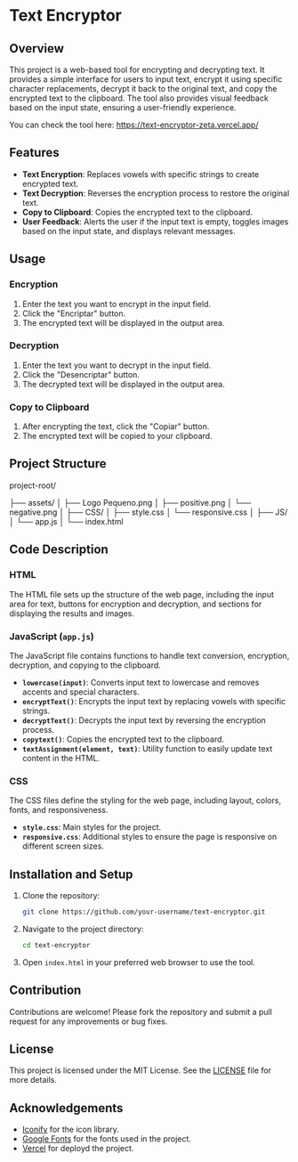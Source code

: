# Text Encryptor

## Overview

This project is a web-based tool for encrypting and decrypting text. It provides a simple interface for users to input text, encrypt it using specific character replacements, decrypt it back to the original text, and copy the encrypted text to the clipboard. The tool also provides visual feedback based on the input state, ensuring a user-friendly experience.

You can check the tool here: https://text-encryptor-zeta.vercel.app/

## Features

- **Text Encryption**: Replaces vowels with specific strings to create encrypted text.
- **Text Decryption**: Reverses the encryption process to restore the original text.
- **Copy to Clipboard**: Copies the encrypted text to the clipboard.
- **User Feedback**: Alerts the user if the input text is empty, toggles images based on the input state, and displays relevant messages.

## Usage

### Encryption

1. Enter the text you want to encrypt in the input field.
2. Click the "Encriptar" button.
3. The encrypted text will be displayed in the output area.

### Decryption

1. Enter the text you want to decrypt in the input field.
2. Click the "Desencriptar" button.
3. The decrypted text will be displayed in the output area.

### Copy to Clipboard

1. After encrypting the text, click the "Copiar" button.
2. The encrypted text will be copied to your clipboard.

## Project Structure
project-root/

├── assets/
│   ├── Logo Pequeno.png
│   ├── positive.png
│   └── negative.png
│
├── CSS/
│   ├── style.css
│   └── responsive.css
│
├── JS/
│   └── app.js
│
└── index.html

## Code Description

### HTML

The HTML file sets up the structure of the web page, including the input area for text, buttons for encryption and decryption, and sections for displaying the results and images.

### JavaScript (`app.js`)

The JavaScript file contains functions to handle text conversion, encryption, decryption, and copying to the clipboard.

- **`lowercase(input)`**: Converts input text to lowercase and removes accents and special characters.
- **`encryptText()`**: Encrypts the input text by replacing vowels with specific strings.
- **`decryptText()`**: Decrypts the input text by reversing the encryption process.
- **`copytext()`**: Copies the encrypted text to the clipboard.
- **`textAssignment(element, text)`**: Utility function to easily update text content in the HTML.

### CSS

The CSS files define the styling for the web page, including layout, colors, fonts, and responsiveness.

- **`style.css`**: Main styles for the project.
- **`responsive.css`**: Additional styles to ensure the page is responsive on different screen sizes.

## Installation and Setup

1. Clone the repository:
    ```sh
    git clone https://github.com/your-username/text-encryptor.git
    ```

2. Navigate to the project directory:
    ```sh
    cd text-encryptor
    ```

3. Open `index.html` in your preferred web browser to use the tool.

## Contribution

Contributions are welcome! Please fork the repository and submit a pull request for any improvements or bug fixes.

## License

This project is licensed under the MIT License. See the [LICENSE](LICENSE) file for more details.

## Acknowledgements

- [Iconify](https://iconify.design/) for the icon library.
- [Google Fonts](https://fonts.google.com/) for the fonts used in the project.
- [Vercel](https://vercel.com.com/) for deployd the project.
